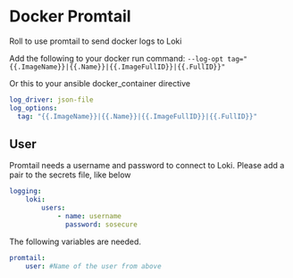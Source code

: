 # Docker Promtail
Roll to use promtail to send docker logs to Loki

Add the following to your docker run command: `--log-opt tag="{{.ImageName}}|{{.Name}}|{{.ImageFullID}}|{{.FullID}}"`

Or this to your ansible docker_container directive
```yml
log_driver: json-file
log_options:
  tag: "{{.ImageName}}|{{.Name}}|{{.ImageFullID}}|{{.FullID}}"
```

## User
Promtail needs a username and password to connect to Loki. Please add a pair to the secrets file, like below
```yaml
logging:
    loki:
        users:
            - name: username
              password: sosecure
```

The following variables are needed.
```yaml
promtail:
    user: #Name of the user from above
```
